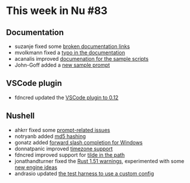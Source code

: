 # This week in Nu #83

## Documentation

* suzanje fixed some [broken documentation links](https://github.com/nushell/nushell/pull/3198)
* mvolkmann fixed a [typo in the documentation](https://github.com/nushell/nushell/pull/3216)
* acanalis improved [documenation for the sample scripts](https://github.com/nushell/nu_scripts/pull/33)
* John-Goff added a [new sample prompt](https://github.com/nushell/nu_scripts/pull/32)

## VSCode plugin

* fdncred updated the [VSCode plugin to 0.12](https://github.com/nushell/vscode-nushell-lang/commit/d622b768d034197c2162ab178ae2d6875f491341)

## Nushell

* ahkrr fixed some [prompt-related issues](https://github.com/nushell/nushell/pull/3189)
* notryanb added [md5 hashing](https://github.com/nushell/nushell/pull/3197)
* gonatz added [forward slash completion for Windows](https://github.com/nushell/nushell/pull/3201)
* donnatpanic improved [timezone support](https://github.com/nushell/nushell/pull/3207)
* fdncred improved support for [tilde in the path](https://github.com/nushell/nushell/pull/3210)
* jonathandturner fixed the [Rust 1.51 warnings](https://github.com/nushell/nushell/pull/3214), experimented with some [new engine ideas](youtu.be/2AknX7canvw)
* andrasio updated [the test harness to use a custom config](https://github.com/nushell/nushell/pull/3217)
